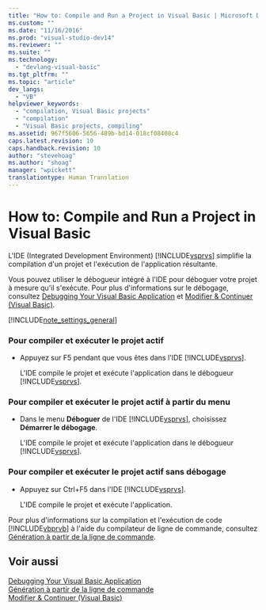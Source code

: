 ```yaml
---
title: "How to: Compile and Run a Project in Visual Basic | Microsoft Docs"
ms.custom: ""
ms.date: "11/16/2016"
ms.prod: "visual-studio-dev14"
ms.reviewer: ""
ms.suite: ""
ms.technology: 
  - "devlang-visual-basic"
ms.tgt_pltfrm: ""
ms.topic: "article"
dev_langs: 
  - "VB"
helpviewer_keywords: 
  - "compilation, Visual Basic projects"
  - "compilation"
  - "Visual Basic projects, compiling"
ms.assetid: 967f5606-5656-489b-bd14-018cf08408c4
caps.latest.revision: 10
caps.handback.revision: 10
author: "stevehoag"
ms.author: "shoag"
manager: "wpickett"
translationtype: Human Translation
---
```

# How to: Compile and Run a Project in Visual Basic
L'IDE \(Integrated Development Environment\) [!INCLUDE[vsprvs](../../../csharp/includes/vsprvs_md.md)] simplifie la compilation d'un projet et l'exécution de l'application résultante.  
  
 Vous pouvez utiliser le débogueur intégré à l'IDE pour déboguer votre projet à mesure qu'il s'exécute.  Pour plus d'informations sur le débogage, consultez [Debugging Your Visual Basic Application](../../../visual-basic/developing-apps/debugging.md) et [Modifier & Continuer \(Visual Basic\)](/visual-studio/debugger/edit-and-continue-visual-basic).  
  
 [!INCLUDE[note_settings_general](../../../csharp/language-reference/compiler-messages/includes/note_settings_general_md.md)]  
  
### Pour compiler et exécuter le projet actif  
  
-   Appuyez sur F5 pendant que vous êtes dans l'IDE [!INCLUDE[vsprvs](../../../csharp/includes/vsprvs_md.md)].  
  
     L'IDE compile le projet et exécute l'application dans le débogueur [!INCLUDE[vsprvs](../../../csharp/includes/vsprvs_md.md)].  
  
### Pour compiler et exécuter le projet actif à partir du menu  
  
-   Dans le menu **Déboguer** de l'IDE [!INCLUDE[vsprvs](../../../csharp/includes/vsprvs_md.md)], choisissez **Démarrer le débogage**.  
  
     L'IDE compile le projet et exécute l'application dans le débogueur [!INCLUDE[vsprvs](../../../csharp/includes/vsprvs_md.md)].  
  
### Pour compiler et exécuter le projet actif sans débogage  
  
-   Appuyez sur Ctrl\+F5 dans l'IDE [!INCLUDE[vsprvs](../../../csharp/includes/vsprvs_md.md)].  
  
     L'IDE compile le projet et exécute l'application.  
  
 Pour plus d'informations sur la compilation et l'exécution de code [!INCLUDE[vbprvb](../../../csharp/programming-guide/concepts/linq/includes/vbprvb_md.md)] à l'aide du compilateur de ligne de commande, consultez [Génération à partir de la ligne de commande](../../../visual-basic/reference/command-line-compiler/building-from-the-command-line.md).  
  
## Voir aussi  
 [Debugging Your Visual Basic Application](../../../visual-basic/developing-apps/debugging.md)   
 [Génération à partir de la ligne de commande](../../../visual-basic/reference/command-line-compiler/building-from-the-command-line.md)   
 [Modifier & Continuer \(Visual Basic\)](/visual-studio/debugger/edit-and-continue-visual-basic)
